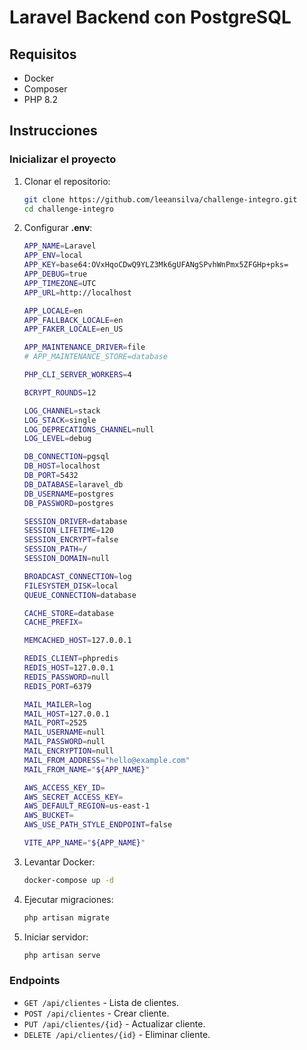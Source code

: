 # Laravel Backend con PostgreSQL

## Requisitos
- Docker
- Composer
- PHP 8.2

## Instrucciones

### Inicializar el proyecto

1. Clonar el repositorio:
   ```bash
   git clone https://github.com/leeansilva/challenge-integro.git
   cd challenge-integro

2. Configurar **.env**:
	 ```bash
	APP_NAME=Laravel
	APP_ENV=local
	APP_KEY=base64:OVxHqoCDwQ9YLZ3Mk6gUFANgSPvhWnPmx5ZFGHp+pks=
	APP_DEBUG=true
	APP_TIMEZONE=UTC
	APP_URL=http://localhost

	APP_LOCALE=en
	APP_FALLBACK_LOCALE=en
	APP_FAKER_LOCALE=en_US

	APP_MAINTENANCE_DRIVER=file
	# APP_MAINTENANCE_STORE=database

	PHP_CLI_SERVER_WORKERS=4

	BCRYPT_ROUNDS=12

	LOG_CHANNEL=stack
	LOG_STACK=single
	LOG_DEPRECATIONS_CHANNEL=null
	LOG_LEVEL=debug

	DB_CONNECTION=pgsql
	DB_HOST=localhost
	DB_PORT=5432
	DB_DATABASE=laravel_db
	DB_USERNAME=postgres
	DB_PASSWORD=postgres

	SESSION_DRIVER=database
	SESSION_LIFETIME=120
	SESSION_ENCRYPT=false
	SESSION_PATH=/
	SESSION_DOMAIN=null

	BROADCAST_CONNECTION=log
	FILESYSTEM_DISK=local
	QUEUE_CONNECTION=database

	CACHE_STORE=database
	CACHE_PREFIX=

	MEMCACHED_HOST=127.0.0.1

	REDIS_CLIENT=phpredis
	REDIS_HOST=127.0.0.1
	REDIS_PASSWORD=null
	REDIS_PORT=6379

	MAIL_MAILER=log
	MAIL_HOST=127.0.0.1
	MAIL_PORT=2525
	MAIL_USERNAME=null
	MAIL_PASSWORD=null
	MAIL_ENCRYPTION=null
	MAIL_FROM_ADDRESS="hello@example.com"
	MAIL_FROM_NAME="${APP_NAME}"

	AWS_ACCESS_KEY_ID=
	AWS_SECRET_ACCESS_KEY=
	AWS_DEFAULT_REGION=us-east-1
	AWS_BUCKET=
	AWS_USE_PATH_STYLE_ENDPOINT=false

	VITE_APP_NAME="${APP_NAME}"

3. Levantar Docker:
	```bash
	docker-compose up -d
4. Ejecutar migraciones:
	```bash
	php artisan migrate
5. Iniciar servidor:
	```bash
	php artisan serve

### Endpoints

-   `GET /api/clientes` - Lista de clientes.
-   `POST /api/clientes` - Crear cliente.
-   `PUT /api/clientes/{id}` - Actualizar cliente.
-   `DELETE /api/clientes/{id}` - Eliminar cliente.

